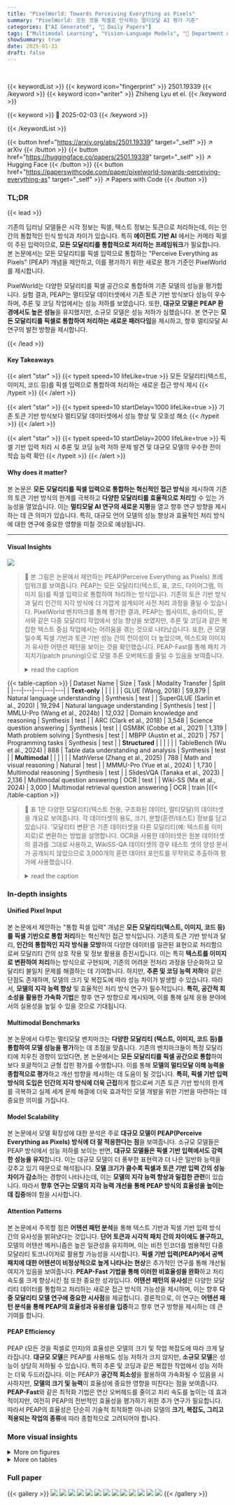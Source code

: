 ```yaml
---
title: "PixelWorld: Towards Perceiving Everything as Pixels"
summary: "PixelWorld: 모든 것을 픽셀로 인식하는 멀티모달 AI 평가 기준"
categories: ["AI Generated", "🤗 Daily Papers"]
tags: ["Multimodal Learning", "Vision-Language Models", "🏢 Department of Computer Science, University of Waterloo",]
showSummary: true
date: 2025-01-31
draft: false
---
```


<br>

{{< keywordList >}}
{{< keyword icon="fingerprint" >}} 2501.19339 {{< /keyword >}}
{{< keyword icon="writer" >}} Zhiheng Lyu et el. {{< /keyword >}}
 
{{< keyword >}} 🤗 2025-02-03 {{< /keyword >}}
 
{{< /keywordList >}}

{{< button href="https://arxiv.org/abs/2501.19339" target="_self" >}}
↗ arXiv
{{< /button >}}
{{< button href="https://huggingface.co/papers/2501.19339" target="_self" >}}
↗ Hugging Face
{{< /button >}}
{{< button href="https://paperswithcode.com/paper/pixelworld-towards-perceiving-everything-as" target="_self" >}}
↗ Papers with Code
{{< /button >}}




### TL;DR


{{< lead >}}

기존의 딥러닝 모델들은 시각 정보는 픽셀, 텍스트 정보는 토큰으로 처리하는데, 이는 인간의 통합적인 인식 방식과 차이가 있습니다. 특히 **에이전트 기반 AI** 에서는 카메라 픽셀이 주된 입력이므로, **모든 모달리티를 통합적으로 처리하는 프레임워크**가 필요합니다. 본 논문에서는 모든 모달리티를 픽셀 입력으로 통합하는 "Perceive Everything as Pixels" (PEAP) 개념을 제안하고, 이를 평가하기 위한 새로운 평가 기준인 PixelWorld를 제시합니다.

PixelWorld는 다양한 모달리티를 픽셀 공간으로 통합하여 기존 모델의 성능을 평가합니다. 실험 결과, PEAP는 멀티모달 데이터셋에서 기존 토큰 기반 방식보다 성능이 우수하며, 추론 및 코딩 작업에서는 성능 저하를 보였습니다. 또한, **대규모 모델은 PEAP 환경에서도 높은 성능**을 유지했지만, 소규모 모델은 성능 저하가 심했습니다.  본 연구는 **모든 모달리티를 픽셀로 통합하여 처리하는 새로운 패러다임**을 제시하고, 향후 멀티모달 AI 연구의 발전 방향을 제시합니다.

{{< /lead >}}


#### Key Takeaways

{{< alert "star" >}}
{{< typeit speed=10 lifeLike=true >}} 모든 모달리티(텍스트, 이미지, 코드 등)를 픽셀 입력으로 통합하여 처리하는 새로운 접근 방식 제시 {{< /typeit >}}
{{< /alert >}}

{{< alert "star" >}}
{{< typeit speed=10 startDelay=1000 lifeLike=true >}} 기존 토큰 기반 방식보다 멀티모달 데이터셋에서 성능 향상 및 모호성 해소 {{< /typeit >}}
{{< /alert >}}

{{< alert "star" >}}
{{< typeit speed=10 startDelay=2000 lifeLike=true >}} 픽셀 기반 입력 처리 시 추론 및 코딩 능력 저하 문제 발견 및 대규모 모델의 우수한 전이 학습 능력 확인 {{< /typeit >}}
{{< /alert >}}

#### Why does it matter?
본 논문은 **모든 모달리티를 픽셀 입력으로 통합하는 혁신적인 접근 방식**을 제시하여 기존의 토큰 기반 방식의 한계를 극복하고 **다양한 모달리티를 효율적으로 처리**할 수 있는 가능성을 열었습니다. 이는 **멀티모달 AI 연구의 새로운 지평**을 열고 향후 연구 방향을 제시하는 데 큰 의미가 있습니다. 특히, 대규모 언어 모델의 성능 향상과 효율적인 처리 방식에 대한 연구에 중요한 영향을 미칠 것으로 예상됩니다.

------
#### Visual Insights



![](https://arxiv.org/html/2501.19339/extracted/6169768/figures/head_figure2.jpg)

> 🔼 본 그림은 논문에서 제안하는 PEAP(Perceive Everything as Pixels) 프레임워크를 보여줍니다. PEAP는 모든 모달리티(텍스트, 표, 코드, 다이어그램, 이미지 등)를 픽셀 입력으로 통합하여 처리하는 방식입니다.  기존의 토큰 기반 방식과 달리 인간의 지각 방식에 더 가깝게 설계되어 사전 처리 과정을 줄일 수 있습니다. PixelWorld 벤치마크를 통해 평가한 결과, PEAP는 웹사이트, 슬라이드, 문서와 같은 다중 모달리티 작업에서 성능 향상을 보였지만, 추론 및 코딩과 같은 복잡한 텍스트 중심 작업에서는 어려움을 겪는 것으로 나타났습니다. 또한, 큰 모델일수록 픽셀 기반과 토큰 기반 성능 간의 전이성이 더 높았으며, 텍스트와 이미지가 유사한 어텐션 패턴을 보이는 것을 확인했습니다. PEAP-Fast를 통해 패치 가지치기(patch pruning)으로 모델 추론 오버헤드를 줄일 수 있음을 보여줍니다.
> <details>
> <summary>read the caption</summary>
> Figure 1: PEAP framework: we investigate the possibility of perceive everything as pixels. This framework aligns better with human perception reducing the need for excessive pre-processing. Evaluated on our benchmark PixelWorld, PEAP boosts performance on multimodal tasks (e.g., websites, slides, documents) but struggles with complex, text-centric tasks (e.g., reasoning and coding). Larger models achieve better transferability between pixel- and token-based performance compared to smaller ones. We also observed that text and images exhibit similar attention patterns, and reduced the overhead of model reasoning through patch pruning by PEAP-Fast.
> </details>





{{< table-caption >}}
| Dataset Name | Size | Task | Modality Transfer | Split |
|---|---|---|---|---|
| **Text-only** |  |  |  |  |
| GLUE (Wang, 2018) | 59,879 | Natural language understanding | Synthesis | test |
| SuperGLUE (Sarlin et al., 2020) | 19,294 | Natural language understanding | Synthesis | test |
| MMLU-Pro (Wang et al., 2024b) | 12,032 | Domain knowledge and reasoning | Synthesis | test |
| ARC (Clark et al., 2018) | 3,548 | Science question answering | Synthesis | test |
| GSM8K (Cobbe et al., 2021) | 1,319 | Math problem solving | Synthesis | test |
| MBPP (Austin et al., 2021) | 757 | Programming tasks | Synthesis | test |
| **Structured** |  |  |  |  |
| TableBench (Wu et al., 2024) | 888 | Table data understanding and analysis | Synthesis | test |
| **Multimodal** |  |  |  |  |
| MathVerse (Zhang et al., 2025) | 788 | Math and visual reasoning | Natural | test |
| MMMU-Pro (Yue et al., 2024) | 1,730 | Multimodal reasoning | Synthesis | test |
| SlidesVQA (Tanaka et al., 2023) | 2,136 | Multimodal question answering | OCR | test |
| Wiki-SS (Ma et al., 2024) | 3,000 | Multimodal retrieval question answering | OCR | train |{{< /table-caption >}}

> 🔼 표 1은 다양한 모달리티(텍스트 전용, 구조화된 데이터, 멀티모달)의 데이터셋을 개요로 보여줍니다. 각 데이터셋의 용도, 크기, 분할(훈련/테스트) 정보를 담고 있습니다.  '모달리티 변환'은 기존 데이터셋을 다른 모달리티(예: 텍스트를 이미지로)로 변환하는 방법을 설명합니다. OCR을 사용한 데이터셋은 원본 데이터셋의 결과를 그대로 사용하고, WikiSS-QA 데이터셋의 경우 테스트 셋의 양성 문서가 공개되지 않았으므로 3,000개의 훈련 데이터 포인트를 무작위로 추출하여 평가에 사용했습니다.
> <details>
> <summary>read the caption</summary>
> Table 1: Overview of datasets categorized by modality, usage, size, and split. Modality Transfer means the method to adopt the dataset into counterpart modality. For OCR, we adopt the result from the origin datasets. For WikiSS-QA, since the positive document of the test set is not released, we subsample 3,000 training data points randomly to evaluate.
> </details>





### In-depth insights


#### Unified Pixel Input
본 논문에서 제안하는 "통합 픽셀 입력" 개념은 **모든 모달리티(텍스트, 이미지, 코드 등)를 픽셀 기반으로 통합 처리**하는 혁신적인 접근 방식입니다. 기존의 토큰 기반 방식과 달리, **인간의 통합적인 지각 방식을 모방**하여 다양한 데이터를 일관된 표현으로 처리함으로써 모달리티 간의 상호 작용 및 정보 활용을 증진시킵니다. 이는 특히 **텍스트를 이미지로 변환하여 처리**하는 방식으로 구현되며, 기존의 어려운 전처리 과정을 단순화하고 모달리티 불일치 문제를 해결하는 데 기여합니다. 하지만, **추론 및 코딩 능력 저하**와 같은 단점도 존재하며, 모델의 크기 및 복잡도에 따라 성능 차이가 발생할 수 있습니다. 따라서, **모델의 지각 능력 향상** 및 효율적인 처리 방식 연구가 필수적입니다.  **특히, 공간적 희소성을 활용한 가속화 기법**은 향후 연구 방향으로 제시되며, 이를 통해 실제 응용 분야에서의 실용성을 높일 수 있을 것으로 기대됩니다.

#### Multimodal Benchmarks
본 논문에서 다루는 멀티모달 벤치마크는 **다양한 모달리티 (텍스트, 이미지, 코드 등)를 통합하여 모델 성능을 평가**하는 데 초점을 맞춥니다. 기존의 벤치마크들이 특정 모달리티에 치우친 경향이 있었다면, 본 논문에서는 **모든 모달리티를 픽셀 공간으로 통합**하여 보다 포괄적이고 균형 잡힌 평가를 수행합니다.  이를 통해 **모델의 멀티모달 이해 능력을 종합적으로 평가**하고 개선 방향을 제시하는 데 도움이 될 것입니다. **특히, 픽셀 기반 입력 방식의 도입은 인간의 지각 방식에 더욱 근접**하게 함으로써 기존 토큰 기반 방식의 한계를 극복하고 실제 세계 문제 해결에 더욱 효과적인 모델 개발을 위한 기반을 마련하는 데 중요한 의미를 가집니다.

#### Model Scalability
본 논문에서 모델 확장성에 대한 분석은 주로 **대규모 모델이 PEAP(Perceive Everything as Pixels) 방식에 더 잘 적응한다는 점**을 보여줍니다.  소규모 모델들은 PEAP 방식에서 성능 저하를 보이는 반면, **대규모 모델들은 픽셀 기반 입력에서도 강력한 성능을 유지**합니다. 이는 대규모 모델이 더 풍부한 표현력과 더 나은 일반화 능력을 갖추고 있기 때문으로 해석됩니다.  **모델 크기가 클수록 픽셀과 토큰 기반 입력 간의 성능 차이가 감소**하는 경향이 나타나는데, 이는 **모델의 지각 능력 향상과 밀접한 관련**이 있습니다. 따라서 **향후 연구는 모델의 지각 능력 개선을 통해 PEAP 방식의 효율성을 높이는 데 집중**해야 함을 시사합니다.

#### Attention Patterns
본 논문에서 주목할 점은 **어텐션 패턴 분석**을 통해 텍스트 기반과 픽셀 기반 입력 방식 간의 유사성을 밝혀냈다는 것입니다.  **단어 토큰과 시각적 패치 간의 차이에도 불구하고,** 모델의 어텐션 메커니즘은 높은 일관성을 유지하며, 이는 비전 인코더를 범용적인 다중 모달리티 토크나이저로 활용할 가능성을 시사합니다.  **픽셀 기반 입력(PEAP)에서 공백 패치에 대한 어텐션이 비정상적으로 높게 나타나는 현상**은 추가적인 연구를 통해 개선될 여지가 있음을 보여줍니다.  **PEAP-Fast 기법을 통해 이러한 비효율성을 완화**하고 처리 속도를 크게 향상시킨 점 또한 중요한 성과입니다.  **어텐션 패턴의 유사성**은 다양한 모달리티 데이터를 통합하고 처리하는 새로운 접근 방식의 가능성을 제시하며, 이는 향후 **다중 모달리티 모델 연구에 중요한 시사점**을 제공합니다.  결론적으로, 이 연구는 **어텐션 패턴 분석을 통해 PEAP의 효율성과 유용성을 입증**하고 향후 연구 방향을 제시하는 데 큰 기여를 합니다.

#### PEAP Efficiency
PEAP (모든 것을 픽셀로 인지)의 효율성은 모델의 크기 및 작업 복잡도에 따라 크게 달라집니다. **대규모 모델**은 PEAP를 사용해도 성능 저하가 크지 않지만, **소규모 모델**은 성능이 상당히 저하될 수 있습니다. 특히 추론 및 코딩과 같은 복잡한 작업에서 성능 저하는 더욱 두드러집니다. 이는 PEAP가 **공간적 희소성**을 활용하여 가속화될 수 있음을 시사하지만, **모델의 크기 및 능력**이 효율성에 중요한 영향을 미친다는 점을 보여줍니다.  **PEAP-Fast**와 같은 최적화 기법은 연산 오버헤드를 줄이고 처리 속도를 높이는 데 효과적이지만, 여전히 PEAP의 전반적인 효율성을 평가하기 위한 추가 연구가 필요합니다. 따라서 PEAP의 효율성은 단순히 기술적 최적화뿐 아니라 모델의 **크기, 복잡도, 그리고 적용되는 작업의 종류**에 따라 종합적으로 고려되어야 합니다.


### More visual insights

<details>
<summary>More on figures
</summary>


![](https://arxiv.org/html/2501.19339/extracted/6169768/figures/plt_decompose.png)

> 🔼 그림 2는 텍스트 전용 데이터셋에서 모델 성능을 비교 분석한 결과를 보여줍니다. 텍스트 입력과 합성 이미지 입력 간의 비교를 통해 언어 이해 데이터셋(SuperGLUE, GLUE, ARC)에서는 대부분의 모델이 유사한 성능을 보였으나, 수학적 추론 과제(MMLU-Pro, GSM8K)와 프로그래밍 과제(MBPP)에서는 텍스트 기반 입력과 합성 이미지 입력 간에 상당한 성능 차이가 발생함을 보여줍니다. 특히 Phi-3.5-Vision 모델은 모든 시각적 과제에서 일관되게 낮은 성능을 나타냈는데, 이는 지시사항을 제대로 따르지 못하는 능력 부족 때문으로 해석됩니다.  이 그림은 다양한 모델의 텍스트 이해 및 추론 능력을 시각적으로 보여주며, 모델의 크기와 복잡한 과제 해결 능력 간의 상관관계를 이해하는 데 도움이 됩니다.
> <details>
> <summary>read the caption</summary>
> Figure 2: The performance of text-only datasets. The comparison is made between text input and synthesized image input. Most models demonstrate comparable performance on language understanding datasets such as SuperGLUE, GLUE, and ARC. However, notable performance disparities emerge between text-based input and synthesized image input on mathematical reasoning tasks (e.g., MMLU-Pro, GSM8K) and programming tasks (e.g., MBPP). Phi-3.5-Vision exhibits consistently poor performance across all vision tasks, primarily due to its insufficient instruction-following capabilities.
> </details>



![](https://arxiv.org/html/2501.19339/extracted/6169768/figures/plt_decompose_sc32.png)

> 🔼 그림 3은 구조화된 데이터셋(TableBench)에 대한 모델 성능을 보여줍니다. TableBench의 모든 하위 작업에 대한 결과를 제시하며, ‘반쪽(semi)’ 설정에서는 질문은 텍스트로, 표는 합성 이미지로 표현되었습니다. 결과적으로 추론(수치적 추론) 및 코딩(시각화 하위 작업)이 필요한 작업의 경우 합성 이미지는 텍스트에 비해 성능이 떨어졌습니다. 하지만 데이터 분석 및 사실 확인과 같이 의미를 이해하는 데 중점을 둔 작업에서는 합성 이미지의 성능이 텍스트와 비슷하거나 더 나은 경우도 있었습니다. 또한, ‘반쪽’ 방식은 텍스트 또는 합성 이미지만 사용한 경우보다 성능이 떨어지는 경우가 많았는데, 이는 시각 언어 모델(VLMs)의 한계와 향후 개선 방향을 시사합니다.
> <details>
> <summary>read the caption</summary>
> Figure 3: The performance of the structured dataset. We report all the subsets for the TableBench. In the semi setting, questions were presented as text, while tables were rendered as synthetic images. We observed that for tasks involving reasoning (numerical reasoning) and coding (visualization subset), synthetic images yielded inferior performance compared to text. However, for tasks emphasizing semantic understanding, such as data analysis and fact checking, synthetic images achieved performance comparable to or even surpassing text. Additionally, we found that the semi approach often performed worse than either text or synthetic images individually, providing insights into potential limitations and future directions for leveraging vision-language models (VLMs).
> </details>



![](https://arxiv.org/html/2501.19339/extracted/6169768/figures/plot_MMMUPro_charts.png)

> 🔼 그림 4는 다중 모드 데이터셋(MMMU-Pro)에 대한 모델 성능을 보여줍니다. 원 논문에서 보고된 결과를 사용했습니다. 강력한 모델일수록 PEAP에서 더 나은 성능을 보이는 것을 확인할 수 있습니다.  MMMU-Pro 데이터셋은 다양한 모드(텍스트, 이미지, 비디오 등)의 데이터를 포함하고 있으며, 모델이 다양한 유형의 입력을 얼마나 잘 처리하는지를 평가하는 데 사용됩니다. 이 그림은 PEAP(Perceive Everything as Pixels) 프레임워크를 사용했을 때의 모델 성능을 보여주며,  PEAP가 다중 모달리티 작업에 효과적인지 여부를 시각적으로 보여줍니다.  모델의 크기와 성능 간의 상관관계도 확인할 수 있습니다. 
> <details>
> <summary>read the caption</summary>
> Figure 4: The performance of the multimodal dataset (MMMU-Pro). We adopt the result reported by the origin paper. We can observe that strong models perform better in PEAP.
> </details>



![](https://arxiv.org/html/2501.19339/extracted/6169768/figures/plt_decompose_sc33.png)

> 🔼 그림 5는 MathVerse 데이터셋의 텍스트 전용 및 비전 전용 하위 집합과 SlidesVQA 및 WikiSS-QA와 같은 VQA 작업에 대한 다양한 크기의 모델 성능을 보여줍니다.  MathVerse에서는 텍스트 기반 작업에 더 많은 모달리티가 있는 경우 더 큰 모델이 더 나은 성능을 보이는 것을 확인할 수 있습니다.  하지만, WikiSS-QA와 같은 장문의 질의응답 작업에서는 GPT-40이 더 긴 응답을 생성하는 경향이 있어 성능 저하를 가져오는 것을 알 수 있습니다.  요약하자면, 이 그림은 다양한 모달리티를 사용한 멀티모달 데이터셋에서 모델 크기와 성능의 관계를 보여주는 시각 자료입니다.
> <details>
> <summary>read the caption</summary>
> Figure 5: The performance of the multimodal datasets (except MMMU-Pro). We compare text-only and vision-only subsets in Mathverse, while SlidesVQA and WikiSS-QA are evaluated as VQA tasks. Larger models perform better on text-based tasks with more modalities. GPT-4o tends to generate longer responses in long-context QA, leading to performance degradation on WikiSS-QA.
> </details>



![](https://arxiv.org/html/2501.19339/extracted/6169768/figures/example_input.png)

> 🔼 본 그림은 QWen2VL-7B 모델의 마지막 레이어에서 어텐션 히트맵을 보여줍니다. 왼쪽은 토큰 기반 입력, 오른쪽은 픽셀 기반 입력을 사용한 경우를 나타냅니다. 이는 두 가지 다른 입력 방식에 대한 모델의 어텐션 패턴 차이를 시각적으로 비교하여, 픽셀 기반 입력이 모델의 어텐션 메커니즘에 어떤 영향을 미치는지 보여줍니다.  두 입력 방식 모두 질문과 관련된 단어 또는 이미지 영역에 어텐션이 집중되는 것을 확인할 수 있습니다. 특히 픽셀 기반 입력의 경우, 빈 공간에도 어느 정도의 어텐션이 분포하는 것을 관찰할 수 있는데, 이는 추가적인 분석을 통해 어떤 의미를 지니는지 파악할 수 있습니다.
> <details>
> <summary>read the caption</summary>
> Figure 6: Last Layer Attention Heatmap on QWen2VL-7B between token-based (left) and pixel-based (right) inference.
> </details>



![](https://arxiv.org/html/2501.19339/extracted/6169768/figures/106_full.png)

> 🔼 그림 7은 논문의 실험 부분에서 사용된 GSM8K 데이터셋의 예시 입력을 보여줍니다. Direct Prompt 방식을 사용하여 문제가 제시된 것을 확인할 수 있습니다. 그림에는 수학 문제와 함께 문제를 푸는 데 필요한 템플릿과 답변 형식이 함께 제시되어 있습니다.  이는 모델이 GSM8K 데이터셋의 문제를 이해하고 답을 생성하는 방식을 보여주는 예시입니다.  문제 자체는 간단한 수학 문제이지만, 모델이 이를 어떻게 해석하고 답을 생성하는지 보여주는 데 중요한 역할을 합니다.
> <details>
> <summary>read the caption</summary>
> Figure 7: An example input of GSM8K dataset, using Direct Prompt.
> </details>



</details>




<details>
<summary>More on tables
</summary>


{{< table-caption >}}
| Task | Text | PEAP | PEAP-Fast |
|---|---|---|---| 
| BoolQ | 79.69% | 82.11% | 80.89% |
| CB | 67.70% | 40.77% | 39.57% |
| COPA | 93.00% | 91.00% | 86.00% |
| MultiRC | 65.90% | 61.28% | 60.80% |
| ReCoRD | 12.54% | 5.94% | 6.08% |
| RTE | 82.31% | 72.92% | 77.26% |
| WiC | 53.29% | 55.80% | 55.64% |
| WSC | 63.46% | 65.38% | 59.62% |
| **Final Score** | **64.74%** | **59.40%** | **58.23%** |{{< /table-caption >}}
> 🔼 본 표는 SuperGLUE 데이터셋을 사용하여 세 가지 다른 방식(텍스트 기반, PEAP, PEAP-Fast)으로 Qwen2VL-7B 모델의 성능을 비교 분석한 결과를 보여줍니다.  PEAP는 모든 모달리티를 픽셀 입력으로 통합 처리하는 방식이며, PEAP-Fast는 PEAP의 속도를 개선하기 위해 빈 픽셀 영역을 제거하는 최적화 기법입니다. 표에서 확인할 수 있듯이 PEAP와 PEAP-Fast의 성능은 서로 비슷하며, PEAP-Fast는 속도 향상에 효과적인 것을 알 수 있습니다.
> <details>
> <summary>read the caption</summary>
> Table 2: Performance of Qwen2VL-7B on SuperGLUE dataset by Text, PEAP and PEAP-Fast. We can observe the comparable performance between PEAP and PEAP-Fast.
> </details>

{{< table-caption >}}
| Subset | Text | PEAP | PEAP-Fast | PEAP | PEAP-Fast |
|---|---|---|---|---|---| 
| **Inference Time (s)** | |  |  | **Overhead (%)** |  |  |
| BoolQ | 369 | 1,381 | 906 | 274.80 | 145.55 |
| CB | 8 | 22 | 15 | 175.00 | 87.50 |
| COPA | 39 | 38 | 22 | -2.56 | -43.59 |
| MultiRC | 609 | 3,861 | 2,550 | 534.80 | 318.71 |
| ReCoRD | 7,016 | 19,012 | 14,288 | 171.01 | 103.72 |
| RTE | 68 | 117 | 92 | 72.06 | 35.29 |
| WiC | 69 | 224 | 157 | 224.64 | 127.54 |
| WSC | 11 | 36 | 27 | 227.27 | 145.45 |
| **Total** | 8,089 | 24,690 | 18,051 | 205.27 | 123.19 |{{< /table-caption >}}
> 🔼 본 표는 SuperGLUE 데이터셋을 사용하여 단일 A100 서버에서 Qwen2VL-7B 모델의 추론 시간을 측정한 결과를 보여줍니다. PEAP(Perceive Everything as Pixels) 방식과 PEAP-Fast 방식(PEAP의 효율적인 변형)을 비교하여, PEAP-Fast가  텍스트 기반 방법 대비 추론 시간 오버헤드를 82.08% 줄였다는 것을 보여줍니다.  오버헤드는 텍스트 기반 방법 대비 추론 시간 증가율(%)로 계산되었습니다.
> <details>
> <summary>read the caption</summary>
> Table 3: Inference Time (s) of Qwen2VL-7B on SuperGLUE dataset with single A100 server by PEAP and PEAP-Fast. We can observe a 82.08% overhead reduce on PEAP-Fast method. Overhead is calculated as the percentage increase in time relative to the text method.
> </details>

{{< table-caption >}}
| Metric | Direct Text | Direct PEAP | CoT Text | CoT PEAP | Improve (CoT - Direct) Text | Improve (CoT - Direct) PEAP |
|---|---|---|---|---|---|---|
| BoolQ | 79.88% | 81.71% | 81.13% | 80.73% | 1.25% | -0.98% |
| CB | 67.70% | 34.78% | 81.04% | 59.57% | 13.34% | 24.79% |
| COPA | 93.00% | 87.00% | 89.00% | 83.00% | -4.00% | -4.00% |
| MultiRC | 65.73% | 62.28% | 69.08% | 60.41% | 3.35% | -1.87% |
| ReCoRD | 12.50% | 5.88% | 6.37% | 4.66% | -6.13% | -1.22% |
| RTE | 82.31% | 72.92% | 83.03% | 77.26% | 0.72% | 4.34% |
| WiC | 52.82% | 54.39% | 54.39% | 53.92% | 1.57% | -0.47% |
| WSC | 65.38% | 61.54% | 57.69% | 61.54% | -7.69% | 0.00% |
| Overall | 64.92% | 57.56% | 65.22% | 60.14% | 0.30% | 2.58% |{{< /table-caption >}}
> 🔼 표 4는 직접 프롬프트(Direct)와 사고 과정 프롬프트(Chain-of-Thought, CoT) 방식을 사용하여 텍스트 및 이미지 모달리티에서 모델 성능을 비교 분석한 결과를 보여줍니다.  각 방식의 성능 향상도(CoT - Direct)를 백분율로 제시하여, 두 프롬프트 방식 간의 성능 차이를 명확히 보여줍니다.  BoolQ, CB, COPA, MultiRC, ReCoRD, RTE, WiC, WSC 등 다양한 작업에 대한 성능 변화를 자세히 제시하고 있습니다.
> <details>
> <summary>read the caption</summary>
> Table 4: Comparison of Direct and CoT performance across Text and Image modalities, along with their respective improvements (CoT - Direct), presented as percentages.
> </details>

</details>




### Full paper

{{< gallery >}}
<img src="paper_images/1.png" class="grid-w50 md:grid-w33 xl:grid-w25" />
<img src="paper_images/2.png" class="grid-w50 md:grid-w33 xl:grid-w25" />
<img src="paper_images/3.png" class="grid-w50 md:grid-w33 xl:grid-w25" />
<img src="paper_images/4.png" class="grid-w50 md:grid-w33 xl:grid-w25" />
<img src="paper_images/5.png" class="grid-w50 md:grid-w33 xl:grid-w25" />
<img src="paper_images/6.png" class="grid-w50 md:grid-w33 xl:grid-w25" />
<img src="paper_images/7.png" class="grid-w50 md:grid-w33 xl:grid-w25" />
<img src="paper_images/8.png" class="grid-w50 md:grid-w33 xl:grid-w25" />
<img src="paper_images/9.png" class="grid-w50 md:grid-w33 xl:grid-w25" />
<img src="paper_images/10.png" class="grid-w50 md:grid-w33 xl:grid-w25" />
<img src="paper_images/11.png" class="grid-w50 md:grid-w33 xl:grid-w25" />
<img src="paper_images/12.png" class="grid-w50 md:grid-w33 xl:grid-w25" />
<img src="paper_images/13.png" class="grid-w50 md:grid-w33 xl:grid-w25" />
{{< /gallery >}}